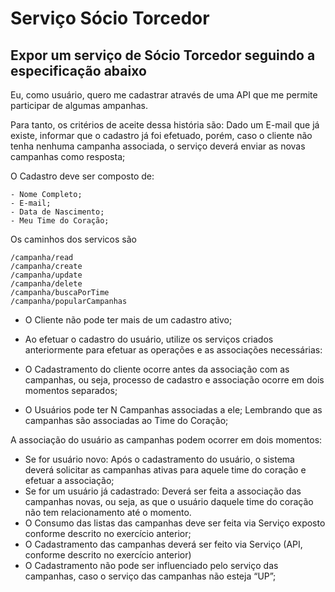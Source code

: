 # Serviço Sócio Torcedor

## Expor um serviço de Sócio Torcedor seguindo a especificação abaixo 

Eu, como usuário, quero me cadastrar através de uma API que me permite participar de algumas ampanhas. 

Para tanto, os critérios de aceite dessa história são:
Dado um E-mail que já existe, informar que o cadastro já foi efetuado, porém, caso o cliente não tenha nenhuma campanha associada, o serviço deverá enviar as novas campanhas como resposta;
	
O Cadastro deve ser composto de:
```
- Nome Completo;
- E-mail;
- Data de Nascimento;
- Meu Time do Coração;
```

Os caminhos dos servicos são
```
/campanha/read 
/campanha/create
/campanha/update
/campanha/delete
/campanha/buscaPorTime
/campanha/popularCampanhas 
```

* O Cliente não pode ter mais de um cadastro ativo;

* Ao efetuar o cadastro do usuário, utilize os serviços criados anteriormente para efetuar as operações e as associações necessárias:

* O Cadastramento do cliente ocorre antes da associação com as campanhas, ou seja, processo de cadastro e associação ocorre em dois momentos separados;
* O Usuários pode ter N Campanhas associadas a ele; Lembrando que as campanhas são associadas ao Time do Coração;

A associação do usuário as campanhas podem ocorrer em dois momentos:
* Se for usuário novo: Após o cadastramento do usuário, o sistema deverá solicitar as campanhas ativas para aquele time do coração e efetuar a associação;
* Se for um usuário já cadastrado: Deverá ser feita a associação das campanhas novas, ou seja, as que o usuário daquele time do coração não tem relacionamento até o momento.
* O Consumo das listas das campanhas deve ser feita via Serviço exposto conforme descrito no exercício anterior;
* O Cadastramento das campanhas deverá ser feito via Serviço (API, conforme descrito no exercício anterior)
* O Cadastramento não pode ser influenciado pelo serviço das campanhas, caso o serviço das campanhas não esteja “UP”;
